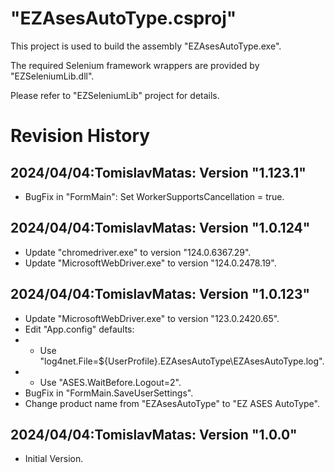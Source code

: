# "EZAsesAutoType.csproj"
This project is used to build the assembly "EZAsesAutoType.exe".

The required Selenium framework wrappers are provided by "EZSeleniumLib.dll".

Please refer to "EZSeleniumLib" project for details.

# Revision History
## 2024/04/04:TomislavMatas: Version "1.123.1"
* BugFix in "FormMain": Set WorkerSupportsCancellation = true.

## 2024/04/04:TomislavMatas: Version "1.0.124"
* Update "chromedriver.exe"       to version "124.0.6367.29".
* Update "MicrosoftWebDriver.exe" to version "124.0.2478.19".

## 2024/04/04:TomislavMatas: Version "1.0.123"
* Update "MicrosoftWebDriver.exe" to version "123.0.2420.65".
* Edit "App.config" defaults:
* - Use "log4net.File=${UserProfile}\.EZAsesAutoType\EZAsesAutoType.log".
* - Use "ASES.WaitBefore.Logout=2".
* BugFix in "FormMain.SaveUserSettings".
* Change product name from "EZAsesAutoType" to "EZ ASES AutoType".

## 2024/04/04:TomislavMatas: Version "1.0.0"
* Initial Version.
